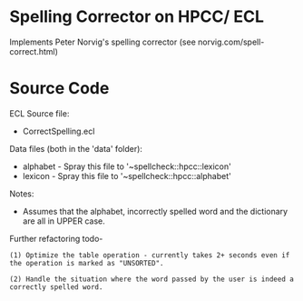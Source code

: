 Spelling Corrector on HPCC/ ECL
=================================

Implements Peter Norvig's spelling corrector (see norvig.com/spell-correct.html)

Source Code
=============
ECL Source file: 

* CorrectSpelling.ecl

Data files (both in the 'data' folder):

* alphabet - Spray this file to '~spellcheck::hpcc::lexicon'
* lexicon - Spray this file to '~spellcheck::hpcc::alphabet'
    
Notes:

* Assumes that the alphabet, incorrectly spelled word and the dictionary are all in UPPER case.

Further refactoring todo-
    
    (1) Optimize the table operation - currently takes 2+ seconds even if the operation is marked as "UNSORTED".
    
    (2) Handle the situation where the word passed by the user is indeed a correctly spelled word. 

